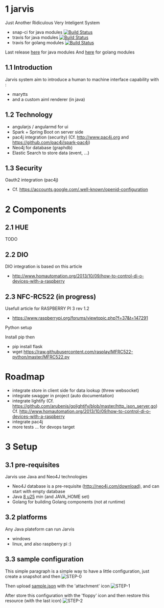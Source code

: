 1 jarvis
========

Just Another Ridiculous Very Inteligent System

- snap-ci for java modules [![Build Status](https://snap-ci.com/yroffin/jarvis/branch/master/build_image)](https://snap-ci.com/yroffin/jarvis/branch/master)
- travis for java modules [![Build Status](https://travis-ci.org/yroffin/jarvis.svg?branch=master)](https://travis-ci.org/yroffin/jarvis)
- travis for golang modules [![Build Status](https://travis-ci.org/yroffin/jarvis-go-ext.svg?branch=master)](https://travis-ci.org/yroffin/jarvis-go-ext)

Last release [here](https://github.com/yroffin/jarvis/releases/latest) for java modules
And [here](https://github.com/yroffin/jarvis-go-ext/releases) for golang modules

1.1 Introduction
----------------

Jarvis system aim to introduce a human to machine interface capability with :
- marytts
- and a custom aiml renderer (in java)

1.2 Technology
--------------

- angularjs / angularmd for ui
- Spark + Spring Boot on server side
- pac4j integration (security) (Cf. http://www.pac4j.org and https://github.com/pac4j/spark-pac4j)
- Neo4j for database (graphdb)
- Elastic Search to store data (event, ...)

1.3 Security
------------

Oauth2 integration (pac4j)
- Cf. https://accounts.google.com/.well-known/openid-configuration

2 Components
============

2.1 HUE
-------
TODO

2.2 DIO
-------
DIO integration is based on this article
- http://www.homautomation.org/2013/10/09/how-to-control-di-o-devices-with-a-raspberry
  

2.3 NFC-RC522 (in progress)
---------------------------
Usefull article for RASPBERRY PI 3 rev 1.2
- https://www.raspberrypi.org/forums/viewtopic.php?f=37&t=147291

Python setup

Install pip then
- pip install flask
- wget https://raw.githubusercontent.com/rasplay/MFRC522-python/master/MFRC522.py

Roadmap
=======

- integrate store in client side for data lookup (threw websocket)
- integrate swagger in project (auto documentation)
- integrate lightify (Cf. https://github.com/arubenis/golightify/blob/master/http_json_server.go)
  Cf. http://www.homautomation.org/2013/10/09/how-to-control-di-o-devices-with-a-raspberry
- integrate pac4j
- more tests ... for devops target

3 Setup
=======

3.1 pre-requisites
------------------

Jarvis use Java and Neo4J technologies
- Neo4J database is a pre-requisite (http://neo4j.com/download), and can start with empty database
- Java [8 u25](https://www.java.com/fr/download) min (and JAVA_HOME set)
- Golang for building Golang components (not at runtime)

3.2 platforms
-------------

Any Java plateform can run Jarvis
- windows
- linux, and also raspberry pi :)

3.3 sample configuration
------------------------

This simple paragraph is a simple way to have a little configuration, just create a snapshot and then
![STEP-0](http://yroffin.github.io/jarvis/images/init/step-0.PNG)

Then upload [sample.json](https://snap-ci.com/buildartifacts/green/52740/defaultPipeline/106/install/1/jarvis-core/jarvis-core-server/src/test/resources/sample.json?archived=true) with the 'attachment' icon
![STEP-1](http://yroffin.github.io/jarvis/images/init/step-1.PNG)

After store this configuration with the 'floppy' icon
and then restore this resource (with the last icon)
![STEP-2](http://yroffin.github.io/jarvis/images/init/step-3.PNG)
